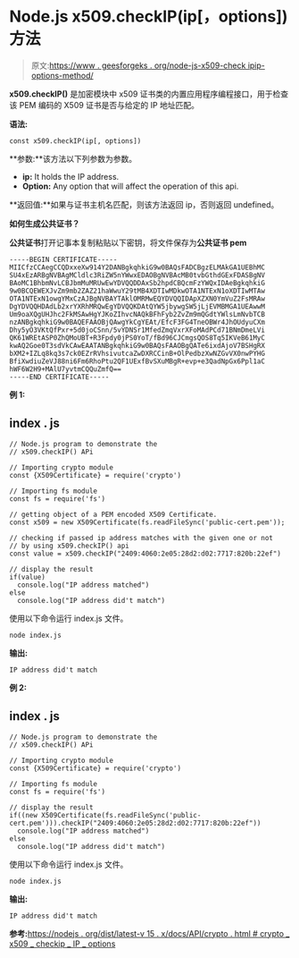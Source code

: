 # Node.js x509.checkIP(ip[，options])方法

> 原文:[https://www . geesforgeks . org/node-js-x509-check ipip-options-method/](https://www.geeksforgeeks.org/node-js-x509-checkipip-options-method/)

**x509.checkIP()** 是加密模块中 x509 证书类的内置应用程序编程接口，用于检查该 PEM 编码的 X509 证书是否与给定的 IP 地址匹配。

**语法:**

```
const x509.checkIP(ip[, options])
```

**参数:**该方法以下列参数为参数。

*   **ip:** It holds the IP address.
*   **Option:** Any option that will affect the operation of this api.

**返回值:**如果与证书主机名匹配，则该方法返回 ip，否则返回 undefined。

**如何生成公共证书？**

**公共证书**打开记事本复制粘贴以下密钥，将文件保存为**公共证书 pem**

```
-----BEGIN CERTIFICATE-----
MIICfzCCAegCCQDxxeXw914Y2DANBgkqhkiG9w0BAQsFADCBgzELMAkGA1UEBhMC
SU4xEzARBgNVBAgMCldlc3RiZW5nYWwxEDAOBgNVBAcMB0tvbGthdGExFDASBgNV
BAoMC1BhbmNvLCBJbmMuMRUwEwYDVQQDDAxSb2hpdCBQcmFzYWQxIDAeBgkqhkiG
9w0BCQEWEXJvZm9mb2ZAZ21haWwuY29tMB4XDTIwMDkwOTA1NTExN1oXDTIwMTAw
OTA1NTExN1owgYMxCzAJBgNVBAYTAklOMRMwEQYDVQQIDApXZXN0YmVuZ2FsMRAw
DgYDVQQHDAdLb2xrYXRhMRQwEgYDVQQKDAtQYW5jbywgSW5jLjEVMBMGA1UEAwwM
Um9oaXQgUHJhc2FkMSAwHgYJKoZIhvcNAQkBFhFyb2ZvZm9mQGdtYWlsLmNvbTCB
nzANBgkqhkiG9w0BAQEFAAOBjQAwgYkCgYEAt/EfcF3FG4TneOBWr4JhOUdyuCXm
Dhy5yO3VKtQfPxr+5d0joCSnn/5vYDNSr1MfedZmqVxrXFoMAdPCd71BNmDmeLVi
QK61WREtASP0ZhQMoUBT+R3Fpdy0jPS0YoT/fBd96CJCmgsQOS8Tq5IKVeB61MyC
kwAQ2Goe0T3sdVkCAwEAATANBgkqhkiG9w0BAQsFAAOBgQATe6ixdAjoV7BSHgRX
bXM2+IZLq8kq3s7ck0EZrRVhsivutcaZwDXRCCinB+OlPedbzXwNZGvVX0nwPYHG
BfiXwdiuZeVJ88ni6Fm6RhoPtu2QF1UExfBvSXuMBgR+evp+e3QadNpGx6Ppl1aC
hWF6W2H9+MAlU7yvtmCQQuZmfQ==
-----END CERTIFICATE-----
```

**例 1:**

## index . js

```
// Node.js program to demonstrate the  
// x509.checkIP() APi

// Importing crypto module
const {X509Certificate} = require('crypto')

// Importing fs module
const fs = require('fs')

// getting object of a PEM encoded X509 Certificate. 
const x509 = new X509Certificate(fs.readFileSync('public-cert.pem'));

// checking if passed ip address matches with the given one or not
// by using x509.checkIP() api
const value = x509.checkIP("2409:4060:2e05:28d2:d02:7717:820b:22ef")

// display the result
if(value)
  console.log("IP address matched")
else
  console.log("IP address did't match")
```

使用以下命令运行 index.js 文件。

```
node index.js
```

**输出:**

```
IP address did't match
```

**例 2:**

## index . js

```
// Node.js program to demonstrate the  
// x509.checkIP() APi

// Importing crypto module
const {X509Certificate} = require('crypto')

// Importing fs module
const fs = require('fs')

// display the result
if((new X509Certificate(fs.readFileSync('public-cert.pem'))).checkIP("2409:4060:2e05:28d2:d02:7717:820b:22ef"))
  console.log("IP address matched")
else
  console.log("IP address did't match")
```

使用以下命令运行 index.js 文件。

```
node index.js
```

**输出:**

```
IP address did't match
```

**参考:**[https://nodejs . org/dist/latest-v 15 . x/docs/API/crypto . html # crypto _ x509 _ checkip _ IP _ options](https://nodejs.org/dist/latest-v15.x/docs/api/crypto.html#crypto_x509_checkip_ip_options)